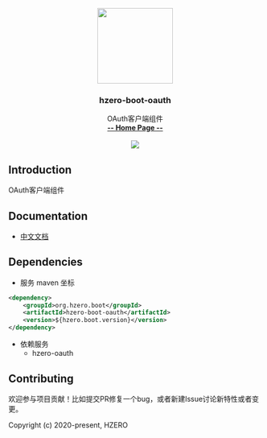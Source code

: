 <p align="center">
    <img src="https://file.open.hand-china.com/hsop-image/doc_classify/0/fed03e0fcb9d4a408d5be052fced12d1/hzero.png" width="150">
    <h3><p style="text-align:center">hzero-boot-oauth</p></h3>
    <p align="center">
        OAuth客户端组件
        <br>
        <a href="http://open.hand-china.com/document-center/doc/component/372/10424?doc_id=5205"><strong>-- Home Page --</strong></a>
        <br>
        <br>
         <a href="http://www.apache.org/licenses/LICENSE-2.0">
             <img src="https://img.shields.io/github/license/alibaba/arthas.svg" >
         </a>
    </p>    
</p>


## Introduction
OAuth客户端组件


## Documentation
- [中文文档](http://open.hand-china.com/document-center/doc/component/372/10424?doc_id=5205)

## Dependencies

* 服务 maven 坐标

```xml
<dependency>
    <groupId>org.hzero.boot</groupId>
    <artifactId>hzero-boot-oauth</artifactId>
    <version>${hzero.boot.version}</version>
</dependency>
```

* 依赖服务
    - hzero-oauth

## Contributing

欢迎参与项目贡献！比如提交PR修复一个bug，或者新建Issue讨论新特性或者变更。

Copyright (c) 2020-present, HZERO
